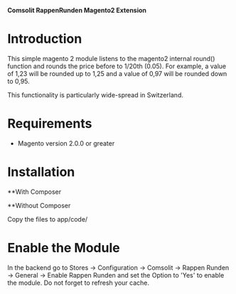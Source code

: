 **Comsolit RappenRunden Magento2 Extension**

Introduction
============

This simple magento 2 module listens to the magento2 internal round() function and rounds the price before to 1/20th (0.05).
For example, a value of 1,23 will be rounded up to 1,25 and a value of 0,97 will be rounded down to 0,95.

This functionality is particularly wide-spread in Switzerland.

Requirements
============

* Magento version 2.0.0 or greater


Installation
============

**With Composer

**Without Composer

Copy the files to app/code/


Enable the Module
============
In the backend go to Stores -> Configuration -> Comsolit -> Rappen Runden -> General -> Enable Rappen Runden and set the 
Option to 'Yes' to enable the module. Do not forget to refresh your cache.